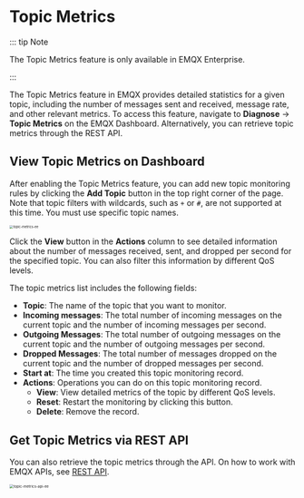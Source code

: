 # Topic Metrics

::: tip Note

The Topic Metrics feature is only available in EMQX Enterprise.

:::

The Topic Metrics feature in EMQX provides detailed statistics for a given topic, including the number of messages sent and received, message rate, and other relevant metrics. To access this feature, navigate to **Diagnose** -> **Topic Metrics** on the EMQX Dashboard. Alternatively, you can retrieve topic metrics through the REST API.

## View Topic Metrics on Dashboard

After enabling the Topic Metrics feature, you can add new topic monitoring rules by clicking the **Add Topic** button in the top right corner of the page. Note that topic filters with wildcards, such as `+` or `#`, are not supported at this time. You must use specific topic names.

<img src="./assets/topic-metrics-ee.png" alt="topic-metrics-ee" style="zoom: 40%;" />

Click the **View** button in the **Actions** column to see detailed information about the number of messages received, sent, and dropped per second for the specified topic. You can also filter this information by different QoS levels.

The topic metrics list includes the following fields:

- **Topic**: The name of the topic that you want to monitor.
- **Incoming messages**:  The total number of incoming messages on the current topic and the number of incoming messages per second.
- **Outgoing Messages**: The total number of outgoing messages on the current topic and the number of outgoing messages per second.
- **Dropped Messages**: The total number of messages dropped on the current topic and the number of dropped messages per second.
- **Start at**: The time you created this topic monitoring record.
- **Actions**: Operations you can do on this topic monitoring record.
  - **View**: View detailed metrics of the topic by different QoS levels.
  - **Reset**: Restart the monitoring by clicking this button.
  - **Delete**: Remove the record.

## Get Topic Metrics via REST API

You can also retrieve the topic metrics through the API. On how to work with EMQX APIs, see [REST API](../admin/api.md).

<img src="./assets/topic-metrics-api-ee.png" alt="topic-metrics-api-ee" style="zoom:45%;" />
